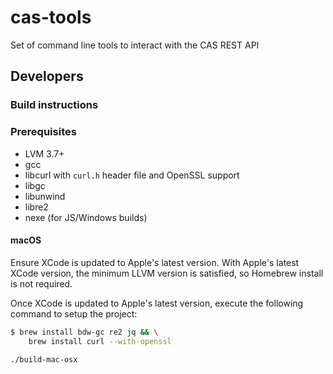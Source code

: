 # cas-tools
Set of command line tools to interact with the CAS REST API

## Developers

### Build instructions

### Prerequisites

* LVM 3.7+
* gcc
* libcurl with `curl.h` header file and OpenSSL support
* libgc
* libunwind
* libre2
* nexe (for JS/Windows builds)

#### macOS

Ensure XCode is updated to Apple's latest version. With Apple's latest XCode version, the minimum LLVM version is satisfied, so Homebrew install is not required.

Once XCode is updated to Apple's latest version, execute the following command to setup the project:

```bash
$ brew install bdw-gc re2 jq && \
    brew install curl --with-openssl
```

```sh
./build-mac-osx
```
